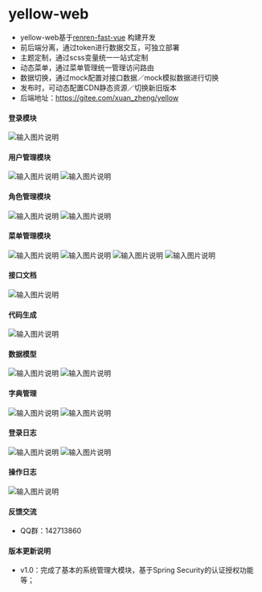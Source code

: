 # yellow-web
- yellow-web基于[renren-fast-vue](https://gitee.com/renrenio/renren-fast-vue) 构建开发
- 前后端分离，通过token进行数据交互，可独立部署
- 主题定制，通过scss变量统一一站式定制
- 动态菜单，通过菜单管理统一管理访问路由
- 数据切换，通过mock配置对接口数据／mock模拟数据进行切换
- 发布时，可动态配置CDN静态资源／切换新旧版本
- 后端地址：https://gitee.com/xuan_zheng/yellow

#### 登录模块
![输入图片说明](demo-screenshot/01.png)

#### 用户管理模块
![输入图片说明](demo-screenshot/02.png)
![输入图片说明](demo-screenshot/03.png)

#### 角色管理模块
![输入图片说明](demo-screenshot/04.png)
![输入图片说明](demo-screenshot/05.png)

#### 菜单管理模块
![输入图片说明](demo-screenshot/06.png)
![输入图片说明](demo-screenshot/07.png)
![输入图片说明](demo-screenshot/08.png)
![输入图片说明](demo-screenshot/09.png)

#### 接口文档
![输入图片说明](demo-screenshot/10.png)

#### 代码生成
![输入图片说明](demo-screenshot/11.png)

#### 数据模型
![输入图片说明](demo-screenshot/12.png)
![输入图片说明](demo-screenshot/13.png)

#### 字典管理
![输入图片说明](demo-screenshot/14.png)
![输入图片说明](demo-screenshot/15.png)

#### 登录日志
![输入图片说明](demo-screenshot/16.png)
![输入图片说明](demo-screenshot/17.png)

#### 操作日志
![输入图片说明](demo-screenshot/18.png)

#### 反馈交流
- QQ群：142713860

#### 版本更新说明
- v1.0：完成了基本的系统管理大模块，基于Spring Security的认证授权功能等；